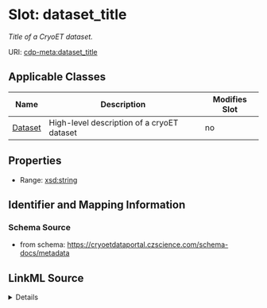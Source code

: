 # Slot: dataset_title


_Title of a CryoET dataset._



URI: [cdp-meta:dataset_title](https://cryoetdataportal.czscience.com/schema/metadata/dataset_title)



<!-- no inheritance hierarchy -->




## Applicable Classes

| Name | Description | Modifies Slot |
| --- | --- | --- |
[Dataset](Dataset.md) | High-level description of a cryoET dataset |  no  |







## Properties

* Range: [xsd:string](http://www.w3.org/2001/XMLSchema#string)





## Identifier and Mapping Information







### Schema Source


* from schema: https://cryoetdataportal.czscience.com/schema-docs/metadata




## LinkML Source

<details>
```yaml
name: dataset_title
description: Title of a CryoET dataset.
from_schema: https://cryoetdataportal.czscience.com/schema-docs/metadata
exact_mappings:
- cdp-common:dataset_title
rank: 1000
alias: dataset_title
owner: Dataset
domain_of:
- Dataset
range: string
inlined: true
inlined_as_list: true

```
</details>